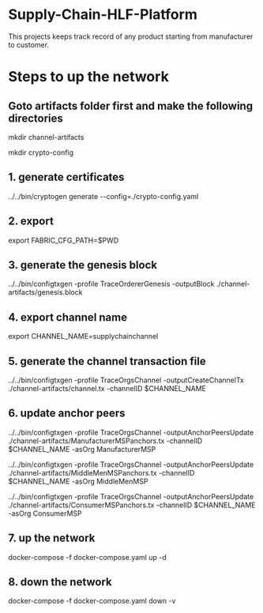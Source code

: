 # Supply-Chain-HLF-Platform

This projects keeps track record of any product starting from manufacturer to customer.

# Steps to up the network

## Goto artifacts folder first and make the following directories

mkdir channel-artifacts

mkdir crypto-config

## 1. generate certificates

../../bin/cryptogen generate --config=./crypto-config.yaml


## 2. export

export FABRIC_CFG_PATH=$PWD

## 3. generate the genesis block

../../bin/configtxgen -profile TraceOrdererGenesis -outputBlock ./channel-artifacts/genesis.block

## 4. export channel name

export CHANNEL_NAME=supplychainchannel

## 5. generate the channel transaction file

../../bin/configtxgen -profile TraceOrgsChannel -outputCreateChannelTx ./channel-artifacts/channel.tx -channelID $CHANNEL_NAME

## 6. update anchor peers

../../bin/configtxgen -profile TraceOrgsChannel -outputAnchorPeersUpdate ./channel-artifacts/ManufacturerMSPanchors.tx -channelID $CHANNEL_NAME -asOrg ManufacturerMSP

../../bin/configtxgen -profile TraceOrgsChannel -outputAnchorPeersUpdate ./channel-artifacts/MiddleMenMSPanchors.tx -channelID $CHANNEL_NAME -asOrg MiddleMenMSP

../../bin/configtxgen -profile TraceOrgsChannel -outputAnchorPeersUpdate ./channel-artifacts/ConsumerMSPanchors.tx -channelID $CHANNEL_NAME -asOrg ConsumerMSP

## 7. up the network

docker-compose -f docker-compose.yaml up -d

## 8. down the network

docker-compose -f docker-compose.yaml down -v

